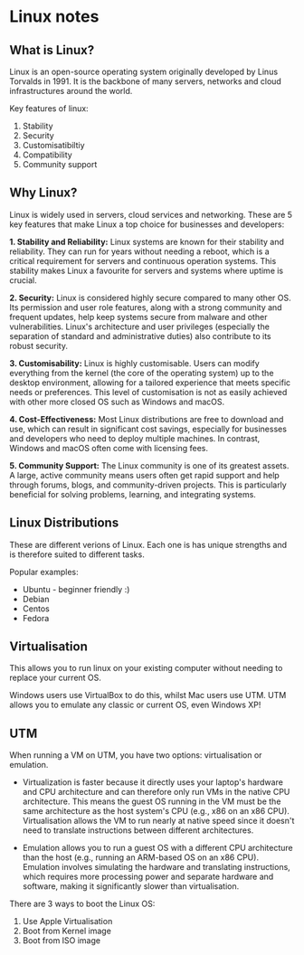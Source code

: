 # Linux notes

## What is Linux?

Linux is an open-source operating system originally developed by Linus Torvalds in 1991. 
It is the backbone of many servers, networks and cloud infrastructures around the world.

Key features of linux:
1. Stability
2. Security 
3. Customisatibiltiy
4. Compatibility 
5. Community support

## Why Linux?

Linux is widely used in servers, cloud services and networking. These are 5 key features that make Linux a top choice for businesses and developers:

**1. Stability and Reliability:**
Linux systems are known for their stability and reliability. They can run for years without needing a reboot, which is a critical requirement for servers and continuous operation systems. This stability makes Linux a favourite for servers and systems where uptime is crucial.

**2. Security:**
Linux is considered highly secure compared to many other OS. Its permission and user role features, along with a strong community and frequent updates, help keep systems secure from malware and other vulnerabilities. Linux's architecture and user privileges (especially the separation of standard and administrative duties) also contribute to its robust security.

**3. Customisability:**
Linux is highly customisable. Users can modify everything from the kernel (the core of the operating system) up to the desktop environment, allowing for a tailored experience that meets specific needs or preferences. This level of customisation is not as easily achieved with other more closed OS such as Windows and macOS.

**4. Cost-Effectiveness:**
Most Linux distributions are free to download and use, which can result in significant cost savings, especially for businesses and developers who need to deploy multiple machines. In contrast, Windows and macOS often come with licensing fees.

**5. Community Support:**
The Linux community is one of its greatest assets. A large, active community means users often get rapid support and help through forums, blogs, and community-driven projects. This is particularly beneficial for solving problems, learning, and integrating systems.

## Linux Distributions

These are different verions of Linux. Each one is has unique strengths and is therefore suited to different tasks.

Popular examples:
- Ubuntu - beginner friendly :)
- Debian
- Centos
- Fedora

## Virtualisation

This allows you to run linux on your existing computer without needing to replace your current OS.

Windows users use VirtualBox to do this, whilst Mac users use UTM. UTM allows you to emulate any classic or current OS, even Windows XP!

## UTM

When running a VM on UTM, you have two options: virtualisation or emulation.

- Virtualization is faster because  it directly uses your laptop's hardware and CPU architecture and can therefore only run VMs in the native CPU architecture. This means the guest OS running in the VM must be the same architecture as the host system's CPU (e.g., x86 on an x86 CPU). Virtualisation allows the VM to run nearly at native speed since it doesn't need to translate instructions between different architectures.

- Emulation allows you to run a guest OS with a different CPU architecture than the host (e.g., running an ARM-based OS on an x86 CPU). Emulation involves simulating the hardware and translating instructions, which requires more processing power and separate hardware and software, making it significantly slower than virtualisation.

There are 3 ways to boot the Linux OS:

1. Use Apple Virtualisation
2. Boot from Kernel image
3. Boot from ISO image

